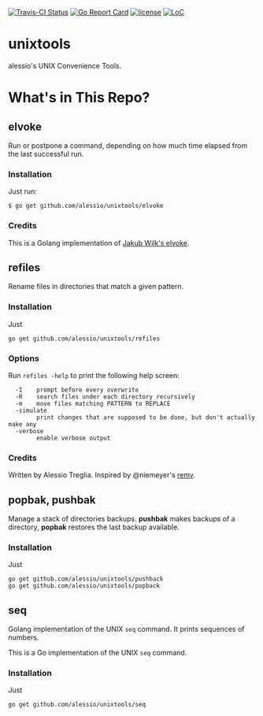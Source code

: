 [![Travis-CI Status](https://api.travis-ci.org/alessio/unixtools.png?branch=main)](http://travis-ci.org/#!/alessio/unixtools)
[![Go Report Card](https://goreportcard.com/badge/github.com/alessio/unixtools)](https://goreportcard.com/report/github.com/alessio/unixtools)
[![license](https://img.shields.io/github/license/alessio/unixtools.svg)](https://github.com/alessio/unixtools/blob/master/LICENSE)
[![LoC](https://tokei.rs/b1/github/alessio/unixtools)](https://github.com/alessio/unixtools)

# unixtools

alessio's UNIX Convenience Tools.

# What's in This Repo?

## elvoke

Run or postpone a command, depending on how much time elapsed from the last successful run.

### Installation

Just run:

```
$ go get github.com/alessio/unixtools/elvoke
```

### Credits

This is a Golang implementation of [Jakub Wilk's elvoke](https://github.com/jwilk/elvoke).

## refiles

Rename files in directories that match a given pattern.

### Installation

Just

```
go get github.com/alessio/unixtools/refiles
```

### Options

Run `refiles -help` to print the following help screen:

```
  -I	prompt before every overwrite
  -R	search files under each directory recursively
  -m	move files matching PATTERN to REPLACE
  -simulate
    	print changes that are supposed to be done, but don't actually make any
  -verbose
    	enable verbose output
```

### Credits

Written by Alessio Treglia.
Inspired by @niemeyer's [remv](http://niemeyer.net/remv).

## popbak, pushbak

Manage a stack of directories backups. **pushbak** makes backups of a directory, **popbak**
restores the last backup available.

### Installation

Just

```
go get github.com/alessio/unixtools/pushback
go get github.com/alessio/unixtools/popback
```

## seq

Golang implementation of the UNIX `seq` command. It prints sequences of numbers.

This is a Go implementation of the UNIX `seq` command.

### Installation

Just

```
go get github.com/alessio/unixtools/seq
```

